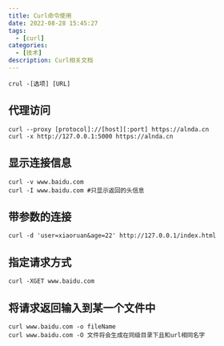 ```yaml
---
title: Curl命令使用
date: 2022-08-28 15:45:27
tags:
  - [curl]
categories:
  - [技术]
description: Curl相关文档
---
```


```shell
crul -[选项] [URL]
```


## 代理访问

```shell
curl --proxy [protocol]://[host][:port] https://alnda.cn
curl -x http://127.0.0.1:5000 https://alnda.cn
```

## 显示连接信息

```shell
curl -v www.baidu.com
curl -I www.baidu.com #只显示返回的头信息
```

## 带参数的连接

```shell
curl -d 'user=xiaoruan&age=22' http://127.0.0.1/index.html
```

## 指定请求方式

```shell
curl -XGET www.baidu.com
```

## 将请求返回输入到某一个文件中

```shell
curl www.baidu.com -o fileName
curl www.baidu.com -O 文件将会生成在同级目录下且和url相同名字
```